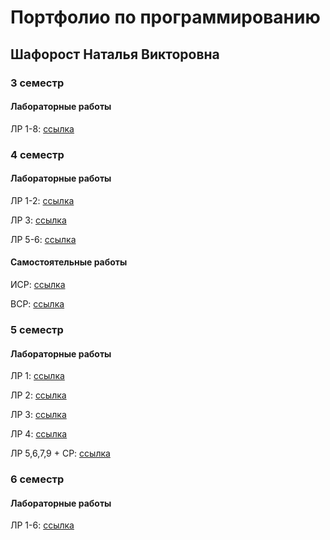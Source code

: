 # Портфолио по программированию

## Шафорост Наталья Викторовна

### 3 семестр

#### Лабораторные работы 
ЛР 1-8: [ссылка](https://replit.com/@Nataliya29/PuzzledStableEmbed#main.py)

### 4 семестр

#### Лабораторные работы

ЛР 1-2: [ссылка](https://github.com/Natasha-29/4sem/blob/main/LR1-2)

ЛР 3: [ссылка](https://github.com/Natasha-29/4sem/tree/main/LR3)

ЛР 5-6: [ссылка](https://github.com/Natasha-29/4sem/blob/main/LR5-6)
#### Самостоятельные работы

ИСР: [ссылка](https://github.com/Natasha-29/4sem/tree/main/ISR)

ВСР: [ссылка](https://github.com/Natasha-29/4sem/tree/main/%D0%92%D0%A1%D0%A0)

### 5 семестр

#### Лабораторные работы

ЛР 1: [ссылка](https://github.com/Natasha-29/5-/tree/main/lr1)

ЛР 2: [ссылка](https://github.com/Natasha-29/5-/tree/main/lr2)

ЛР 3: [ссылка](https://github.com/Natasha-29/5-/tree/main/%D0%BB%D1%803)

ЛР 4: [ссылка](https://github.com/Natasha-29/5-/tree/main/%D0%9B%D1%804)

ЛР 5,6,7,9 + СР: [ссылка](https://github.com/Natasha-29/--3-./blob/master/%D0%A8%D0%B0%D1%84%D0%BE%D1%80%D0%BE%D1%81%D1%82_%D0%9D%D0%92_%22%D0%9F%D0%A0%D0%9E%D0%93_5_%D0%9B%D0%A0_%D0%97%D0%B0%D1%89%D0%B8%D1%82%D0%B0%22.ipynb)


### 6 семестр

#### Лабораторные работы

ЛР 1-6: [ссылка](https://github.com/Natasha-29/--3-./blob/master/%D0%A8%D0%B0%D1%84%D0%BE%D1%80%D0%BE%D1%81%D1%82%22%D0%9F%D0%A0%D0%9E%D0%93_6_%D0%9B%D0%A0_%D0%97%D0%B0%D1%89%D0%B8%D1%82%D0%B0_ipynb%22%22.ipynb)
